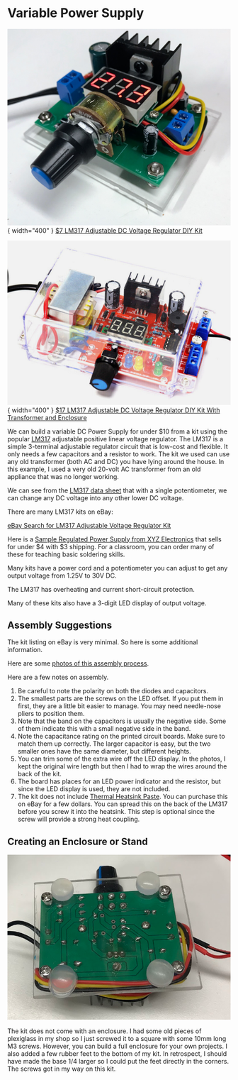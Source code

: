 # Variable Power Supply

![](./variable-power-supply.jpg){ width="400" }
[$7 LM317 Adjustable DC Voltage Regulator DIY Kit](https://www.ebay.com/itm/355199915646)

![](./voltage-regulator.png){ width="400" }
[$17 LM317 Adjustable DC Voltage Regulator DIY Kit With Transformer and Enclosure](https://www.ebay.com/itm/275242338730)

We can build a variable DC Power Supply for under $10 from a kit using the popular [LM317](https://en.wikipedia.org/wiki/LM317) adjustable positive linear voltage regulator.  The LM317 is a simple 3-terminal adjustable regulator circuit
that is low-cost and flexible.  It only needs a few capacitors and a resistor
to work.  The kit we used can use any old transformer (both AC and DC) you have lying around the house.
In this example, I used a very old 20-volt AC transformer from an old appliance that
was no longer working.

We can see from the [LM317 data sheet](https://www.ti.com/lit/ds/symlink/lm317.pdf) that with a single potentiometer, we can change any DC voltage
into any other lower DC voltage.

There are many LM317 kits on eBay:

[eBay Search for LM317 Adjustable Voltage Regulator Kit](https://www.ebay.com/sch/i.html?_nkw=LM317+Adjustable+Voltage+Regulator+Kit)

Here is a [Sample Regulated Power Supply from XYZ Electronics](https://www.ebay.com/itm/355199915646) that sells for under $4 with $3 shipping.  For a classroom, you can order many of these for teaching basic soldering skills.

Many kits have a power cord and a potentiometer you can adjust to get
any output voltage from 1.25V to 30V DC.

The LM317 has overheating and current short-circuit protection.

Many of these kits also have a 3-digit LED display of output voltage.

## Assembly Suggestions

The kit listing on eBay is very minimal.  So here is some additional information.

Here are some [photos of this assembly process](https://photos.app.goo.gl/6AGQD1yKx1BAAuVP9).

Here are a few notes on assembly.

1. Be careful to note the polarity on both the diodes and capacitors.
2. The smallest parts are the screws on the LED offset.  If you put them in first, they are a little bit easier to manage.  You may need needle-nose pliers to position them.
3. Note that the band on the capacitors is usually the negative side.  Some of them indicate this with a small negative side in the band.
4. Note the capacitance rating on the printed circuit boards.  Make sure to match them up correctly.  The larger capacitor is easy, but the two smaller ones have the same diameter, but different heights.
5. You can trim some of the extra wire off the LED display.  In the photos, I kept the original wire length but then I had to wrap the wires around the back of the kit.
6. The board has places for an LED power indicator and the resistor, but since the LED display is used, they are not included.
7. The kit does not include [Thermal Heatsink Paste](https://www.ebay.com/sch/i.html?_from=R40&_nkw=thermal+paste+heatsink&_sacat=0&rt=nc&_odkw=heat+sink+thermal+paste+for+electronics&_osacat=0&LH_BIN=1).  You can purchase this on eBay for a few dollars.  You can spread this on the back of the LM317 before you screw it into the heatsink.  This step is optional since the screw will provide a strong heat coupling.

## Creating an Enclosure or Stand

![](bottom-view.png)

The kit does not come with an enclosure.  I had some old pieces of plexiglass in my shop so I just screwed it to a square with some 10mm long M3 screws.  However, you can build a full enclosure for your own projects.  I also added a few rubber feet to the bottom of my kit.  In retrospect, I should have made the base 1/4 larger so I could put the feet directly in the corners.  The screws got in my way on this kit.


